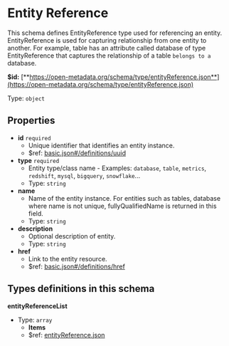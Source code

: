 # Entity Reference

This schema defines EntityReference type used for referencing an entity. EntityReference is used for capturing relationship from one entity to another. For example, table has an attribute called database of type EntityReference that captures the relationship of a table `belongs to a` database.

**$id:** [**https://open-metadata.org/schema/type/entityReference.json**](https://open-metadata.org/schema/type/entityReference.json)

Type: `object`

## Properties

* **id** `required`
  * Unique identifier that identifies an entity instance.
  * $ref: [basic.json\#/definitions/uuid](entity-reference.md#basic.jsondefinitionsuuid)
* **type** `required`
  * Entity type/class name - Examples: `database`, `table`, `metrics`, `redshift`, `mysql`, `bigquery`, `snowflake`...
  * Type: `string`
* **name**
  * Name of the entity instance. For entities such as tables, database where name is not unique, fullyQualifiedName is returned in this field.
  * Type: `string`
* **description**
  * Optional description of entity.
  * Type: `string`
* **href**
  * Link to the entity resource.
  * $ref: [basic.json\#/definitions/href](entity-reference.md#basic.jsondefinitionshref)

## Types definitions in this schema

**entityReferenceList**

* Type: `array`
  * **Items**
  * $ref: [entityReference.json](entity-reference.md#entityreference.json)

